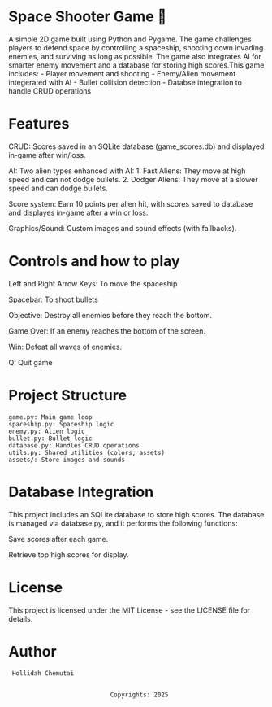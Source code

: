 # Space Shooter Game 🚀

A simple 2D game built using Python and Pygame. The game challenges players to defend space by controlling a spaceship, shooting down invading enemies, and surviving as long as possible. The game also integrates AI for smarter enemy movement and a database for storing high scores.This game includes:
    - Player movement and shooting
    - Enemy/Alien movement integerated with AI
    - Bullet collision detection
    - Databse integration to handle CRUD operations





# Features
CRUD: Scores saved in an SQLite database  (game_scores.db) and displayed in-game after win/loss.

AI: Two alien types enhanced with AI:
    1. Fast Aliens: They move at high speed and can not dodge bullets.
    2. Dodger Aliens: They move at a slower speed and can dodge bullets.

Score system: Earn 10 points per alien hit, with scores saved to database and displayes in-game after a win or loss.

Graphics/Sound: Custom images and sound effects (with fallbacks).

# Controls and how to play
Left and Right Arrow Keys: To move the spaceship

Spacebar: To shoot bullets

Objective: Destroy all enemies before they reach the bottom.

Game Over: If an enemy reaches the bottom of the screen.

Win: Defeat all waves of enemies.

Q: Quit game

# Project Structure
    game.py: Main game loop
    spaceship.py: Spaceship logic
    enemy.py: Alien logic
    bullet.py: Bullet logic
    database.py: Handles CRUD operations
    utils.py: Shared utilities (colors, assets)
    assets/: Store images and sounds

# Database Integration
This project includes an SQLite database to store high scores. The database is managed via database.py, and it performs the following functions:

Save scores after each game.

Retrieve top high scores for display.


# License

This project is licensed under the MIT License - see the LICENSE file for details.

# Author
     Hollidah Chemutai
    

                                Copyrights: 2025